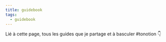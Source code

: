 ```yaml
---
title: guidebook
tags:
  - guidebook
---
```

Lié à cette page, tous les guides que je partage et à basculer #tonotion  👇